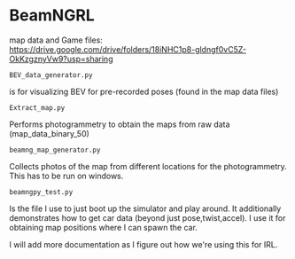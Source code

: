 # BeamNGRL

map data and Game files:
https://drive.google.com/drive/folders/18iNHC1p8-gldngf0vC5Z-OkKzgznyVw9?usp=sharing

```
BEV_data_generator.py
```
is for visualizing BEV for pre-recorded poses (found in the map data files)

```
Extract_map.py
```
Performs photogrammetry to obtain the maps from raw data (map_data_binary_50)

```
beamng_map_generator.py
```
Collects photos of the map from different locations for the photogrammetry. This has to be run on windows.

```
beamngpy_test.py
```
Is the file I use to just boot up the simulator and play around. It additionally demonstrates how to get car data (beyond just pose,twist,accel).
I use it for obtaining map positions where I can spawn the car.

I will add more documentation as I figure out how we're using this for IRL.
